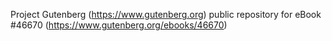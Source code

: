 Project Gutenberg (https://www.gutenberg.org) public repository for eBook #46670 (https://www.gutenberg.org/ebooks/46670)
